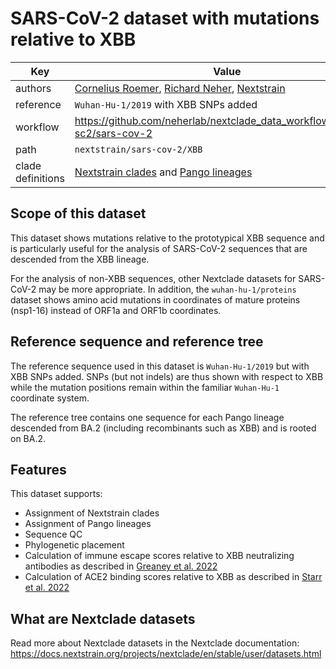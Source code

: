# SARS-CoV-2 dataset with mutations relative to XBB

| Key               | Value                                                                                                                                                            |
| ----------------- | ---------------------------------------------------------------------------------------------------------------------------------------------------------------- |
| authors           | [Cornelius Roemer](https://neherlab.org), [Richard Neher](https://neherlab.org), [Nextstrain](https://nextstrain.org)                                            |
| reference         | `Wuhan-Hu-1/2019` with XBB SNPs added                                                                                                                            |
| workflow          | https://github.com/neherlab/nextclade_data_workflows/tree/v3-sc2/sars-cov-2                                                                                      |
| path              | `nextstrain/sars-cov-2/XBB`                                                                                                                                      |
| clade definitions | [Nextstrain clades](https://nextstrain.org/blog/2022-04-29-SARS-CoV-2-clade-naming-2022) and [Pango lineages](https://www.nature.com/articles/s41564-020-0770-5) |

## Scope of this dataset

This dataset shows mutations relative to the prototypical XBB sequence and is particularly useful for the analysis of SARS-CoV-2 sequences that are descended from the XBB lineage.

For the analysis of non-XBB sequences, other Nextclade datasets for SARS-CoV-2 may be more appropriate. In addition, the `wuhan-hu-1/proteins` dataset shows amino acid mutations in coordinates of mature proteins (nsp1-16) instead of ORF1a and ORF1b coordinates.

## Reference sequence and reference tree

The reference sequence used in this dataset is `Wuhan-Hu-1/2019` but with XBB SNPs added. SNPs (but not indels) are thus shown with respect to XBB while the mutation positions remain within the familiar `Wuhan-Hu-1` coordinate system.

The reference tree contains one sequence for each Pango lineage descended from BA.2 (including recombinants such as XBB) and is rooted on BA.2.

## Features

This dataset supports:

- Assignment of Nextstrain clades
- Assignment of Pango lineages
- Sequence QC
- Phylogenetic placement
- Calculation of immune escape scores relative to XBB neutralizing antibodies as described in [Greaney et al. 2022](https://doi.org/10.1093/ve/veac021)
- Calculation of ACE2 binding scores relative to XBB as described in [Starr et al. 2022](https://doi.org/10.1371/journal.ppat.1010951)

## What are Nextclade datasets

Read more about Nextclade datasets in the Nextclade documentation: https://docs.nextstrain.org/projects/nextclade/en/stable/user/datasets.html
